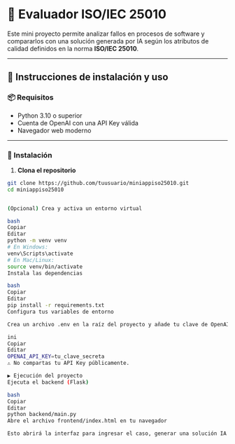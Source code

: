 # 🧠 Evaluador ISO/IEC 25010

Este mini proyecto permite analizar fallos en procesos de software y compararlos con una solución generada por IA según los atributos de calidad definidos en la norma **ISO/IEC 25010**.

---

## 🚀 Instrucciones de instalación y uso

### 📦 Requisitos

- Python 3.10 o superior
- Cuenta de OpenAI con una API Key válida
- Navegador web moderno

---

### 🧰 Instalación

1. **Clona el repositorio**

```bash
git clone https://github.com/tuusuario/miniappiso25010.git
cd miniappiso25010


(Opcional) Crea y activa un entorno virtual

bash
Copiar
Editar
python -m venv venv
# En Windows:
venv\Scripts\activate
# En Mac/Linux:
source venv/bin/activate
Instala las dependencias

bash
Copiar
Editar
pip install -r requirements.txt
Configura tus variables de entorno

Crea un archivo .env en la raíz del proyecto y añade tu clave de OpenAI:

ini
Copiar
Editar
OPENAI_API_KEY=tu_clave_secreta
⚠️ No compartas tu API Key públicamente.

▶️ Ejecución del proyecto
Ejecuta el backend (Flask)

bash
Copiar
Editar
python backend/main.py
Abre el archivo frontend/index.html en tu navegador

Esto abrirá la interfaz para ingresar el caso, generar una solución IA y compararla con la solución del usuario.
